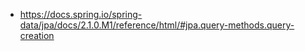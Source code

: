 * https://docs.spring.io/spring-data/jpa/docs/2.1.0.M1/reference/html/#jpa.query-methods.query-creation